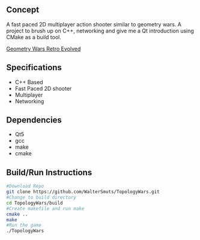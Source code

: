 Concept
-------

A fast paced 2D multiplayer action shooter similar to geometry wars. A project to brush up on C++, networking and give me a Qt introduction using CMake as a build tool.

[Geometry Wars Retro Evolved](http://store.steampowered.com/app/8400/Geometry_Wars_Retro_Evolved/)<br>

Specifications
--------------

* C++ Based
* Fast Paced 2D shooter
* Multiplayer
* Networking

Dependencies
------------
* Qt5
* gcc
* make
* cmake

Build/Run Instructions
------------------
```bash
#Download Repo
git clone https://github.com/WalterSmuts/TopologyWars.git
#Change to build directory
cd TopologyWars/build
#Create makefile and run make
cmake ..
make
#Run the game
./TopologyWars
```
